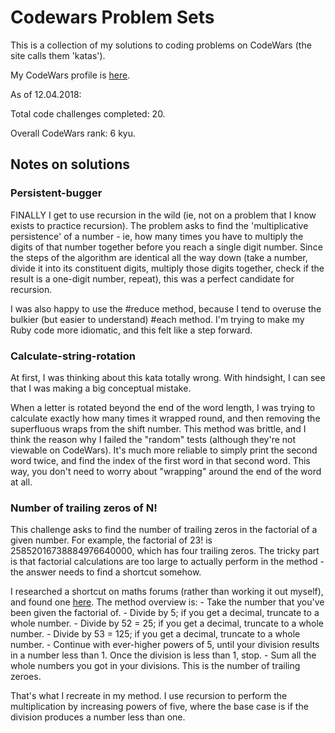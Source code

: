# Codewars Problem Sets

This is a collection of my solutions to coding problems on CodeWars (the site calls them 'katas').

My CodeWars profile is [here](https://www.codewars.com/users/jonosenior).

As of 12.04.2018:

Total code challenges completed: 20.

Overall CodeWars rank: 6 kyu.


## Notes on solutions

### Persistent-bugger

FINALLY I get to use recursion in the wild (ie, not on a problem that I know exists to practice recursion). The problem asks to find the 'multiplicative persistence' of a number - ie, how many times you have to multiply the digits of that number together before you reach a single digit number. Since the steps of the algorithm are identical all the way down (take a number, divide it into its constituent digits, multiply those digits together, check if the result is a one-digit number, repeat), this was a perfect candidate for recursion.

I was also happy to use the #reduce method, because I tend to overuse the bulkier (but easier to understand) #each method. I'm trying to make my Ruby code more idiomatic, and this felt like a step forward.

### Calculate-string-rotation

  At first, I was thinking about this kata totally wrong. With hindsight, I can see that I was making a big conceptual mistake.

  When a letter is rotated beyond the end of the word length, I was trying to calculate exactly how many times it wrapped round, and then removing the superfluous wraps from the shift number. This method was brittle, and I think the reason why I failed the "random" tests (although they're not viewable on CodeWars). It's much more reliable to simply print the second word twice, and find the index of the first word in that second word. This way, you don't need to worry about "wrapping" around the end of the word at all.

### Number of trailing zeros of N!

  This challenge asks to find the number of trailing zeros in the factorial of a given number. For example, the factorial of 23! is 25852016738884976640000, which has four trailing zeros. The tricky part is that factorial calculations are too large to actually perform in the method - the answer needs to find a shortcut somehow.

  I researched a shortcut on maths forums (rather than working it out myself), and found one [here](http://www.purplemath.com/modules/factzero.htm). The method overview is:
    - Take the number that you've been given the factorial of.
    - Divide by 5; if you get a decimal, truncate to a whole number.
    - Divide by 52 = 25; if you get a decimal, truncate to a whole number.
    - Divide by 53 = 125; if you get a decimal, truncate to a whole number.
    - Continue with ever-higher powers of 5, until your division results in a number less than 1. Once the division is less than 1, stop.
    - Sum all the whole numbers you got in your divisions. This is the number of trailing zeroes.

  That's what I recreate in my method. I use recursion to perform the multiplication by increasing powers of five, where the base case is if the division produces a number less than one. 
